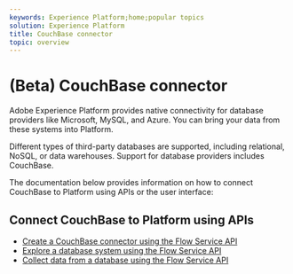 ```yaml
---
keywords: Experience Platform;home;popular topics
solution: Experience Platform
title: CouchBase connector
topic: overview
---
```


# (Beta) CouchBase connector

Adobe Experience Platform provides native connectivity for database providers like Microsoft, MySQL, and Azure. You can bring your data from these systems into Platform.

Different types of third-party databases are supported, including relational, NoSQL, or data warehouses. Support for database providers includes CouchBase.

The documentation below provides information on how to connect CouchBase to Platform using APIs or the user interface:

## Connect CouchBase to Platform using APIs

- [Create a CouchBase connector using the Flow Service API](../../tutorials/api/create/databases/couchbase.md)
- [Explore a database system using the Flow Service API](../../tutorials/api/explore/database-nosql.md)
- [Collect data from a database using the Flow Service API](../../tutorials/api/collect/database-nosql.md)